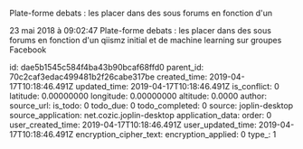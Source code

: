 Plate-forme debats : les placer dans des sous forums en fonction d\'un

23 mai 2018 à 09:02:47
Plate-forme debats : les placer dans des sous forums en fonction d\'un
qiismz initial et de machine learning sur groupes Facebook


id: dae5b1545c584f4ba43b90bcaf68ffd0
parent_id: 70c2caf3edac499481b2f26cabe317be
created_time: 2019-04-17T10:18:46.491Z
updated_time: 2019-04-17T10:18:46.491Z
is_conflict: 0
latitude: 0.00000000
longitude: 0.00000000
altitude: 0.0000
author: 
source_url: 
is_todo: 0
todo_due: 0
todo_completed: 0
source: joplin-desktop
source_application: net.cozic.joplin-desktop
application_data: 
order: 0
user_created_time: 2019-04-17T10:18:46.491Z
user_updated_time: 2019-04-17T10:18:46.491Z
encryption_cipher_text: 
encryption_applied: 0
type_: 1